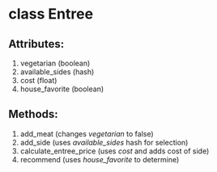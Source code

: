# class Entree

## Attributes:
1. vegetarian (boolean)
2. available_sides (hash)
3. cost (float)
4. house_favorite (boolean)

## Methods:
1. add_meat (changes *vegetarian* to false)
2. add_side (uses *available_sides* hash for selection)
3. calculate_entree_price (uses *cost* and adds cost of side)
4. recommend (uses *house_favorite* to determine)
